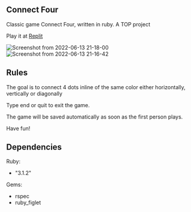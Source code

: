## Connect Four

Classic game Connect Four, written in ruby. A TOP project

Play it at [Replit](https://replit.com/@nullbr/connectfour)

![Screenshot from 2022-06-13 21-18-00](https://user-images.githubusercontent.com/94543524/173467877-117ae510-57ff-4f7d-a694-95157668592e.png)
![Screenshot from 2022-06-13 21-16-42](https://user-images.githubusercontent.com/94543524/173467790-623cbe78-8c6a-4c2c-9d05-0c8534cb147d.png)

## Rules

The goal is to connect 4 dots inline of the same color either horizontally, vertically or diagonally

Type end or quit to exit the game.

The game will be saved automatically as soon as the first person plays.

Have fun!

## Dependencies

Ruby: 
- "3.1.2"

Gems:
- rspec
- ruby_figlet
